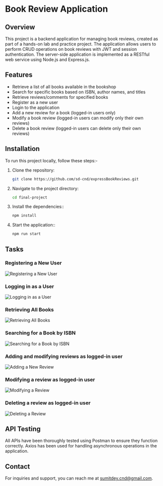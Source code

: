 # Book Review Application

## Overview
This project is a backend application for managing book reviews, created as part of a hands-on lab and practice project. The application allows users to perform CRUD operations on book reviews with JWT and session authentication. The server-side application is implemented as a RESTful web service using Node.js and Express.js.

## Features
- Retrieve a list of all books available in the bookshop
- Search for specific books based on ISBN, author names, and titles
- Retrieve reviews/comments for specified books
- Register as a new user
- Login to the application
- Add a new review for a book (logged-in users only)
- Modify a book review (logged-in users can modify only their own reviews)
- Delete a book review (logged-in users can delete only their own reviews)

## Installation
To run this project locally, follow these steps:-

1. Clone the repository:
   ```bash
   git clone https://github.com/sd-cnd/expressBookReviews.git

2. Navigate to the project directory:
   ```bash
   cd final-project

3. Install the dependencies::
   ```bash
   npm install

4. Start the application::
   ```bash
   npm run start


## Tasks

### Registering a New User

![Registering a New User](https://i.postimg.cc/sfcMtVV0/6-register-png.png)

### Logging in as a User

![Logging in as a User](https://i.postimg.cc/Pr5CHBJf/7-login-png.png)

### Retrieving All Books

![Retrieving All Books](https://i.postimg.cc/gJbwPjX1/1-getallbooks-png.png)

### Searching for a Book by ISBN

![Searching for a Book by ISBN](https://i.postimg.cc/ZRPWYm6n/2-gedetails-ISBN-png.png)

### Adding and modifying reviews as logged-in user

![Adding a New Review](https://i.postimg.cc/dtNLV4Z2/8-reviewadded-png.png)

### Modifying a review as logged-in user

![Modifying a Review](https://i.postimg.cc/dtNLV4Z2/8-reviewadded-png.png)

### Deleting a review as logged-in user

![Deleting a Review](https://i.postimg.cc/htJhzTVH/9-deletereview-png.png)

## API Testing

All APIs have been thoroughly tested using Postman to ensure they function correctly. Axios has been used for handling asynchronous operations in the application.


## Contact

For inquiries and support, you can reach me at [sumitdey.cnd@gmail.com](mailto:sumitdey.cnd@gmail.com).
